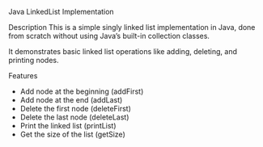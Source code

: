  Java LinkedList Implementation

 Description
This is a simple singly linked list implementation in Java, done from scratch without using Java’s built-in collection classes.  

It demonstrates basic linked list operations like adding, deleting, and printing nodes.


 Features
- Add node at the beginning (addFirst)
- Add node at the end (addLast)
- Delete the first node (deleteFirst)
- Delete the last node (deleteLast)
- Print the linked list (printList)
- Get the size of the list (getSize)
